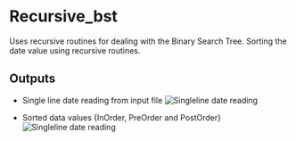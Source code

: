 # Recursive_bst

Uses recursive routines for dealing with the Binary Search Tree.
Sorting the date value using recursive routines.

## Outputs

- Single line date reading from input file
  ![Singleline date reading](https://github.com/rijan-chapagain/screenshots\singleline_dates.PNG)

- Sorted data values {InOrder, PreOrder and PostOrder}
  ![Singleline date reading](https://github.com/rijan-chapagain/screenshots\sorted_data.PNG)
